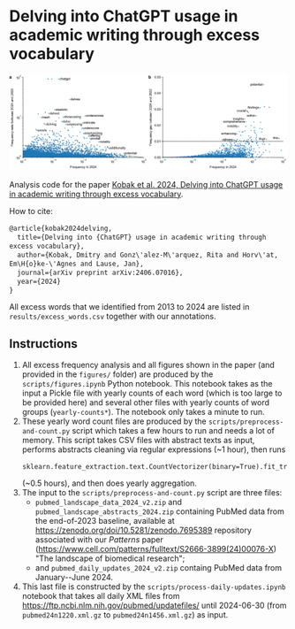 # Delving into ChatGPT usage in academic writing through excess vocabulary

![Excess words in 2024](figures/words2024.png)

Analysis code for the paper [Kobak et al. 2024, Delving into ChatGPT usage in academic writing through excess vocabulary](https://arxiv.org/abs/2406.07016).

How to cite:
```
@article{kobak2024delving,
  title={Delving into {ChatGPT} usage in academic writing through excess vocabulary},
  author={Kobak, Dmitry and Gonz\'alez-M\'arquez, Rita and Horv\'at, Em\H{o}ke-\'Agnes and Lause, Jan},
  journal={arXiv preprint arXiv:2406.07016},
  year={2024}
}
```

All excess words that we identified from 2013 to 2024 are listed in `results/excess_words.csv` together with our annotations.

## Instructions

1. All excess frequency analysis and all figures shown in the paper (and provided in the `figures/` folder) are produced by the `scripts/figures.ipynb` Python notebook. This notebook takes as the input a Pickle file with yearly counts of each word (which is too large to be provided here) and several other files with yearly counts of word groups (`yearly-counts*`). The notebook only takes a minute to run.
2. These yearly word count files are produced by the `scripts/preprocess-and-count.py` script which takes a few hours to run and needs a lot of memory. This script takes CSV files with abstract texts as input, performs abstracts cleaning via regular expressions (~1 hour), then runs 
   ```
   sklearn.feature_extraction.text.CountVectorizer(binary=True).fit_transform(df.AbstractText.values)
   ```
   (~0.5 hours), and then does yearly aggregation.
3. The input to the `scripts/preprocess-and-count.py` script are three files:
   * `pubmed_landscape_data_2024_v2.zip` and `pubmed_landscape_abstracts_2024.zip` containing PubMed data from the end-of-2023 baseline, available at https://zenodo.org/doi/10.5281/zenodo.7695389 repository associated with our _Patterns_ paper (https://www.cell.com/patterns/fulltext/S2666-3899(24)00076-X) "The landscape of biomedical research";
   * and `pubmed_daily_updates_2024_v2.zip` containg PubMed data from January--June 2024.
5. This last file is constructed by the `scripts/process-daily-updates.ipynb` notebook that takes all daily XML files from https://ftp.ncbi.nlm.nih.gov/pubmed/updatefiles/ until 2024-06-30 (from `pubmed24n1220.xml.gz` to `pubmed24n1456.xml.gz`) as input.
